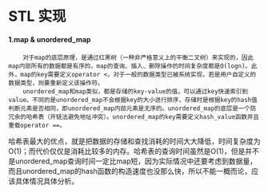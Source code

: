 # STL 实现

#### 1.map & unordered_map

 		对于map的底层原理，是通过红黑树（一种非严格意义上的平衡二叉树）来实现的，因此map内部所有的数据都是有序的，map的查询、插入、删除操作的时间复杂度都是O(logn)。此外，map的key需要定义operator <，对于一般的数据类型已被系统实现，若是用户自定义的数据类型，则要重新定义该操作符。
		unordered_map和map类似，都是存储的key-value的值，可以通过key快速索引到value。不同的是unordered_map不会根据key的大小进行排序，存储时是根据key的hash值判断元素是否相同，即unordered_map内部元素是无序的。unordered_map的底层是一个防冗余的哈希表（开链法避免地址冲突）。unordered_map的key需要定义hash_value函数并且重载operator ==。

​		哈希表最大的优点，就是把数据的存储和查找消耗的时间大大降低，时间复杂度为O(1)；而代价仅仅是消耗比较多的内存。哈希表的查询时间虽然是O(1)，但是并不是unordered_map查询时间一定比map短，因为实际情况中还要考虑到数据量，而且unordered_map的hash函数的构造速度也没那么快，所以不能一概而论，应该具体情况具体分析。
